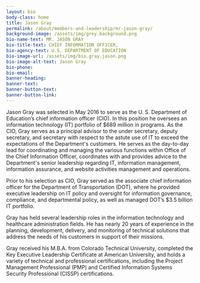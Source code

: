 ```yaml
---
layout: bio
body-class: home
title: Jason Gray
permalink: /about/members-and-leadership/mr-jason-gray/
background-image: /assets/img/grey.background.png
bio-name-text: MR. JASON GRAY
bio-title-text: CHIEF INFORMATION OFFICER,
bio-agency-text: U.S. DEPARTMENT OF EDUCATION
bio-image-url: /assets/img/bio.gray.jason.png
bio-image-alt-text: Jason Gray
bio-phone: 
bio-email:
banner-heading: 
banner-text: 
banner-button-text: 
banner-button-link: 
---
```

Jason Gray was selected in May 2016 to serve as the U. S. Department of Education’s chief information officer (CIO). In this position he oversees an information technology (IT) portfolio of $689 million in programs. As the CIO, Gray serves as a principal advisor to the under secretary, deputy secretary, and secretary with respect to the astute use of IT to exceed the expectations of the Department's customers. He serves as the day-to-day lead for coordinating and managing the various functions within Office of the Chief Information Officer, coordinates with and provides advice to the Department's senior leadership regarding IT, information management, information assurance, and website activities management and operations.

Prior to his selection as CIO, Gray served as the associate chief information officer for the Department of Transportation (DOT), where he provided executive leadership on IT policy and oversight for information governance, compliance, and departmental policy, as well as managed DOT’s $3.5 billion IT portfolio.

Gray has held several leadership roles in the information technology and healthcare administration fields. He has nearly 20 years of experience in the planning, development, delivery, and monitoring of technical solutions that address the needs of his customers in support of their missions.

Gray received his M.B.A. from Colorado Technical University, completed the Key Executive Leadership Certificate at American University, and holds a variety of technical and professional certifications, including the Project Management Professional (PMP) and Certified Information Systems Security Professional (CISSP) certifications.
